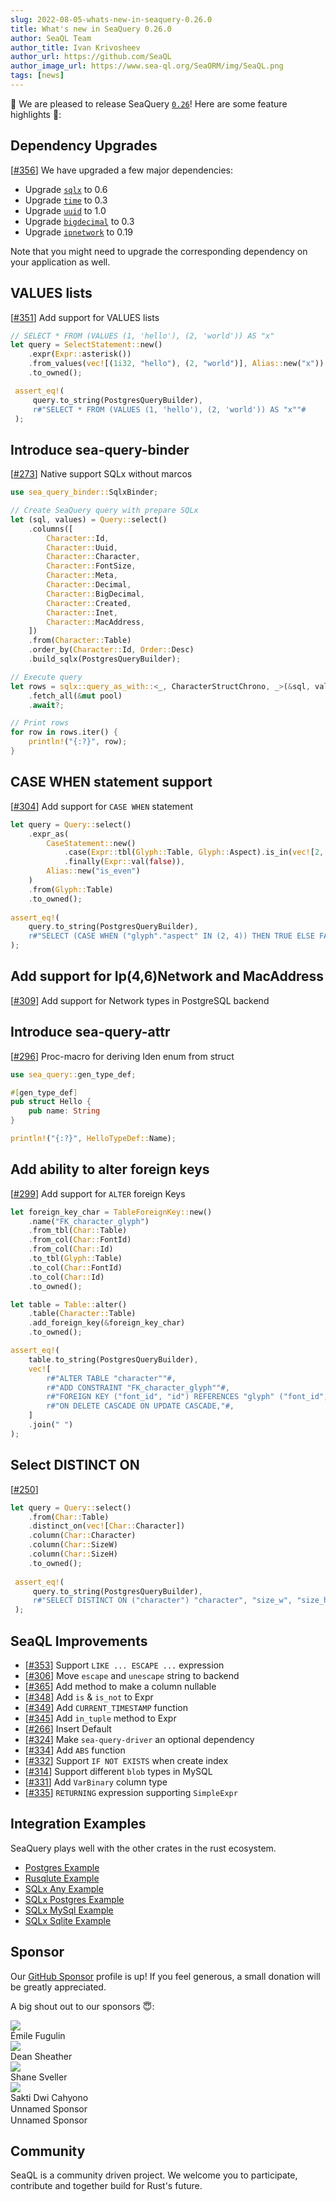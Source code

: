 ```yaml
---
slug: 2022-08-05-whats-new-in-seaquery-0.26.0
title: What's new in SeaQuery 0.26.0
author: SeaQL Team
author_title: Ivan Krivosheev
author_url: https://github.com/SeaQL
author_image_url: https://www.sea-ql.org/SeaORM/img/SeaQL.png
tags: [news]
---
```


🎉 We are pleased to release SeaQuery [`0.26`](https://github.com/SeaQL/sea-query/releases/tag/0.26.2)! Here are some feature highlights 🌟:

## Dependency Upgrades

[[#356](https://github.com/SeaQL/sea-query/issues/356)] We have upgraded a few major dependencies:
- Upgrade [`sqlx`](https://github.com/launchbadge/sqlx) to 0.6
- Upgrade [`time`](https://github.com/time-rs/time) to 0.3
- Upgrade [`uuid`](https://github.com/uuid-rs/uuid) to 1.0
- Upgrade [`bigdecimal`](https://github.com/akubera/bigdecimal-rs) to 0.3
- Upgrade [`ipnetwork`](https://github.com/achanda/ipnetwork) to 0.19

Note that you might need to upgrade the corresponding dependency on your application as well.

## VALUES lists

[[#351](https://github.com/SeaQL/sea-query/issues/350)] Add support for VALUES lists

```rust
// SELECT * FROM (VALUES (1, 'hello'), (2, 'world')) AS "x"
let query = SelectStatement::new()
    .expr(Expr::asterisk())
    .from_values(vec![(1i32, "hello"), (2, "world")], Alias::new("x"))
    .to_owned();

 assert_eq!(
     query.to_string(PostgresQueryBuilder), 
     r#"SELECT * FROM (VALUES (1, 'hello'), (2, 'world')) AS "x""#
 );
```

## Introduce sea-query-binder

[[#273](https://github.com/SeaQL/sea-query/issues/273)] Native support SQLx without marcos

```rust
use sea_query_binder::SqlxBinder;

// Create SeaQuery query with prepare SQLx
let (sql, values) = Query::select()
    .columns([
        Character::Id,
        Character::Uuid,
        Character::Character,
        Character::FontSize,
        Character::Meta,
        Character::Decimal,
        Character::BigDecimal,
        Character::Created,
        Character::Inet,
        Character::MacAddress,
    ])
    .from(Character::Table)
    .order_by(Character::Id, Order::Desc)
    .build_sqlx(PostgresQueryBuilder);

// Execute query
let rows = sqlx::query_as_with::<_, CharacterStructChrono, _>(&sql, values)
    .fetch_all(&mut pool)
    .await?;

// Print rows
for row in rows.iter() {
    println!("{:?}", row);
}
```

## CASE WHEN statement support 

[[#304](https://github.com/SeaQL/sea-query/pull/304)] Add support for `CASE WHEN` statement

```rust
let query = Query::select()
    .expr_as(
        CaseStatement::new()
            .case(Expr::tbl(Glyph::Table, Glyph::Aspect).is_in(vec![2, 4]), Expr::val(true))
            .finally(Expr::val(false)),
        Alias::new("is_even")
    )
    .from(Glyph::Table)
    .to_owned();
    
assert_eq!(
    query.to_string(PostgresQueryBuilder),
    r#"SELECT (CASE WHEN ("glyph"."aspect" IN (2, 4)) THEN TRUE ELSE FALSE END) AS "is_even" FROM "glyph""#
);
```

## Add support for Ip(4,6)Network and MacAddress

[[#309](https://github.com/SeaQL/sea-query/pull/309)] Add support for Network types in PostgreSQL backend

## Introduce sea-query-attr

[[#296](https://github.com/SeaQL/sea-query/issues/296)] Proc-macro for deriving Iden enum from struct

```rust
use sea_query::gen_type_def;

#[gen_type_def]
pub struct Hello {
    pub name: String
}

println!("{:?}", HelloTypeDef::Name);
```

## Add ability to alter foreign keys

[[#299](https://github.com/SeaQL/sea-query/pull/299)] Add support for `ALTER` foreign Keys

```rust
let foreign_key_char = TableForeignKey::new()
    .name("FK_character_glyph")
    .from_tbl(Char::Table)
    .from_col(Char::FontId)
    .from_col(Char::Id)
    .to_tbl(Glyph::Table)
    .to_col(Char::FontId)
    .to_col(Char::Id)
    .to_owned();

let table = Table::alter()
    .table(Character::Table)
    .add_foreign_key(&foreign_key_char)
    .to_owned();

assert_eq!(
    table.to_string(PostgresQueryBuilder),
    vec![
        r#"ALTER TABLE "character""#,
        r#"ADD CONSTRAINT "FK_character_glyph""#,
        r#"FOREIGN KEY ("font_id", "id") REFERENCES "glyph" ("font_id", "id")"#,
        r#"ON DELETE CASCADE ON UPDATE CASCADE,"#,
    ]
    .join(" ")
);
```

## Select DISTINCT ON

[[#250](https://github.com/SeaQL/sea-query/issues/250)]

```rust
let query = Query::select()
    .from(Char::Table)
    .distinct_on(vec![Char::Character])
    .column(Char::Character)
    .column(Char::SizeW)
    .column(Char::SizeH)
    .to_owned();
    
 assert_eq!(
     query.to_string(PostgresQueryBuilder),
     r#"SELECT DISTINCT ON ("character") "character", "size_w", "size_h" FROM "character""#
 );
```

## SeaQL Improvements
- [[#353](https://github.com/SeaQL/sea-query/pull/353)] Support `LIKE ... ESCAPE ...`  expression  
- [[#306](https://github.com/SeaQL/sea-query/pull/306)] Move `escape` and `unescape` string to backend
- [[#365](https://github.com/SeaQL/sea-query/pull/365)] Add method to make a column nullable
- [[#348](https://github.com/SeaQL/sea-query/pull/348)] Add `is` & `is_not` to Expr
- [[#349](https://github.com/SeaQL/sea-query/pull/349)] Add `CURRENT_TIMESTAMP` function
- [[#345](https://github.com/SeaQL/sea-query/pull/345)] Add `in_tuple` method to Expr
- [[#266](https://github.com/SeaQL/sea-query/pull/266)] Insert Default
- [[#324](https://github.com/SeaQL/sea-query/pull/324)] Make `sea-query-driver` an optional dependency
- [[#334](https://github.com/SeaQL/sea-query/pull/334)] Add `ABS` function
- [[#332](https://github.com/SeaQL/sea-query/pull/332)] Support `IF NOT EXISTS` when create index
- [[#314](https://github.com/SeaQL/sea-query/pull/314)] Support different `blob` types in MySQL
- [[#331](https://github.com/SeaQL/sea-query/pull/331)] Add `VarBinary` column type
- [[#335](https://github.com/SeaQL/sea-query/pull/335)] `RETURNING` expression supporting `SimpleExpr`


## Integration Examples

SeaQuery plays well with the other crates in the rust ecosystem. 

- [Postgres Example](https://github.com/SeaQL/sea-query/tree/master/examples/postgres)
- [Rusqlute Example](https://github.com/SeaQL/sea-query/tree/master/examples/rusqlite)
- [SQLx Any Example](https://github.com/SeaQL/sea-query/tree/master/examples/sqlx_any)
- [SQLx Postgres Example](https://github.com/SeaQL/sea-query/tree/master/examples/sqlx_postgres)
- [SQLx MySql Example](https://github.com/SeaQL/sea-query/tree/master/examples/sqlx_mysql)
- [SQLx Sqlite Example](https://github.com/SeaQL/sea-query/tree/master/examples/sqlx_sqlite)

## Sponsor

Our [GitHub Sponsor](https://github.com/sponsors/SeaQL) profile is up! If you feel generous, a small donation will be greatly appreciated.

A big shout out to our sponsors 😇:

<div class="row">
    <div class="col col--6 margin-bottom--md">
        <div class="avatar">
            <a class="avatar__photo-link avatar__photo avatar__photo--sm" href="https://github.com/Sytten">
                <img src="https://avatars.githubusercontent.com/u/2366731?v=4" />
            </a>
            <div class="avatar__intro">
                <div class="avatar__name">
                    Émile Fugulin
                </div>
            </div>
        </div>
    </div>
    <div class="col col--6 margin-bottom--md">
        <div class="avatar">
            <a class="avatar__photo-link avatar__photo avatar__photo--sm" href="https://github.com/deansheather">
                <img src="https://avatars.githubusercontent.com/u/11241812?v=4" />
            </a>
            <div class="avatar__intro">
                <div class="avatar__name">
                    Dean Sheather
                </div>
            </div>
        </div>
    </div>
    <div class="col col--6 margin-bottom--md">
        <div class="avatar">
            <a class="avatar__photo-link avatar__photo avatar__photo--sm" href="https://github.com/shanesveller">
                <img src="https://avatars.githubusercontent.com/u/831?v=4" />
            </a>
            <div class="avatar__intro">
                <div class="avatar__name">
                    Shane Sveller
                </div>
            </div>
        </div>
    </div>
    <div class="col col--6 margin-bottom--md">
        <div class="avatar">
            <a class="avatar__photo-link avatar__photo avatar__photo--sm" href="https://github.com/sakti">
                <img src="https://avatars.githubusercontent.com/u/196178?v=4" />
            </a>
            <div class="avatar__intro">
                <div class="avatar__name">
                    Sakti Dwi Cahyono
                </div>
            </div>
        </div>
    </div>
    <div class="col col--6 margin-bottom--md">
        <div class="avatar">
            <a class="avatar__photo-link avatar__photo avatar__photo--sm">
                <img style={{width: '100%'}} src="data:image/gif;base64,R0lGODlhAQABAIAAAMLCwgAAACH5BAAAAAAALAAAAAABAAEAAAICRAEAOw=="/>
            </a>
            <div class="avatar__intro">
                <div class="avatar__name">
                    Unnamed Sponsor
                </div>
            </div>
        </div>
    </div>
    <div class="col col--6 margin-bottom--md">
        <div class="avatar">
            <a class="avatar__photo-link avatar__photo avatar__photo--sm">
                <img style={{width: '100%'}} src="data:image/gif;base64,R0lGODlhAQABAIAAAMLCwgAAACH5BAAAAAAALAAAAAABAAEAAAICRAEAOw=="/>
            </a>
            <div class="avatar__intro">
                <div class="avatar__name">
                    Unnamed Sponsor
                </div>
            </div>
        </div>
    </div>
</div>

## Community

SeaQL is a community driven project. We welcome you to participate, contribute and together build for Rust's future.

